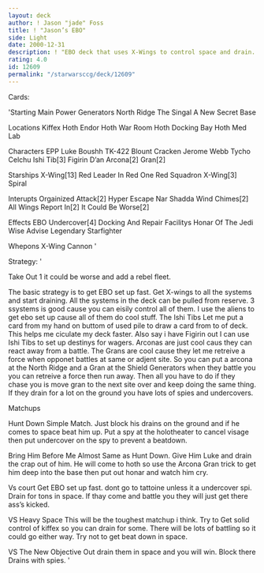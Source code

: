```yaml
---
layout: deck
author: ! Jason "jade" Foss
title: ! "Jason’s EBO"
side: Light
date: 2000-12-31
description: ! "EBO deck that uses X-Wings to control space and drain. And spies with undercover to cancel force drains."
rating: 4.0
id: 12609
permalink: "/starwarsccg/deck/12609"
---
```

Cards: 

'Starting
Main Power Generators
North Ridge
The Singal
A New Secret Base

Locations
Kiffex
Hoth
Endor
Hoth War Room
Hoth Docking Bay
Hoth Med Lab

Characters
EPP Luke
Boushh
TK-422
Blount
Cracken
Jerome Webb
Tycho Celchu
Ishi Tib[3]
Figirin D’an
Arcona[2]
Gran[2]

Starships
X-Wing[13]
Red Leader In Red One
Red Squadron X-Wing[3]
Spiral

Interupts
Orgainized Attack[2]
Hyper Escape
Nar Shadda Wind Chimes[2]
All Wings Report In[2]
It Could Be Worse[2]

Effects
EBO
Undercover[4]
Docking And Repair Facilitys
Honar Of The Jedi
Wise Advise
Legendary Starfighter

Whepons
X-Wing Cannon '

Strategy: '

Take Out 1 it could be worse and add a rebel fleet.


 The basic strategy is to get EBO set up fast. Get X-wings to all the systems and start draining.
All the systems in the deck can be pulled from reserve. 3 ssystems is good cause you can eisily control all of them. I use the aliens to get ebo set up cause all of them do cool stuff. The Ishi Tibs Let me put a card from my hand on buttom of used pile to draw a card from to of deck. This helps me ciculate my deck faster. Also say i have Figirin out I can use Ishi Tibs to set up destinys for wagers. Arconas are just cool caus they can react away from a battle. The Grans are cool cause they let me retreive a force when opponet battles at same or adjent site. So you can put a arcona at the North Ridge and a Gran at the Shield Generators when they battle you you can retreive a force then run away. Then all you have to do if they chase you is move gran to the next site over and keep doing the same thing. If they drain for a lot on the ground you have lots of spies and undercovers.

Matchups

Hunt Down
Simple Match. Just block his drains on the ground and if he comes to space beat him up. Put a spy at the holotheater to cancel visage then put undercover on the spy to prevent a beatdown.

Bring Him Before Me
Almost Same as Hunt Down. Give Him Luke and drain the crap out of him. He will come to hoth so use the Arcona Gran trick to get him deep into the base then put out honar and watch him cry.

Vs court
Get EBO set up fast. dont go to tattoine unless it a undercover spi. Drain for tons in space. If thay come and battle you they will just get there ass’s kicked.

VS Heavy Space
This will be the toughest matchup i think. Try to Get solid control of kiffex so you can drain for some. There will be lots of battling so it could go either way. Try not to get beat down in space.

VS The New Objective
 Out drain them in space and you will win. Block there Drains with spies.  '

